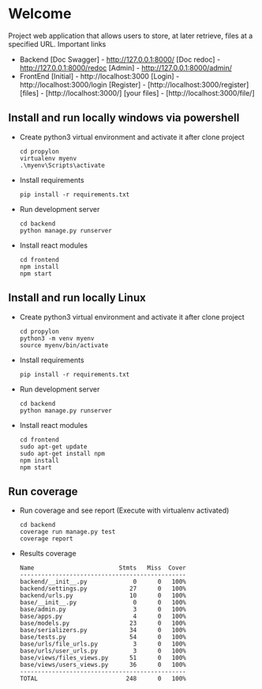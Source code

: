 # Welcome

Project web application that allows users to store, at later retrieve, files at a specified URL.
Important links
- Backend
[Doc Swagger] - http://127.0.0.1:8000/
[Doc redoc] - http://127.0.0.1:8000/redoc
[Admin] - http://127.0.0.1:8000/admin/
- FrontEnd
[Initial] - http://localhost:3000
[Login] - http://localhost:3000/login
[Register] - [http://localhost:3000/register]
[files] - [http://localhost:3000/]
[your files] - [http://localhost:3000/file/<id-file>]

## Install and run locally windows via powershell

-   Create python3 virtual environment and activate it after clone project
    ```
    cd propylon
    virtualenv myenv
    .\myenv\Scripts\activate
    ```
    
-   Install requirements
    ```
    pip install -r requirements.txt
    ```
-   Run development server
    ```
    cd backend
    python manage.py runserver
    ```

-   Install react modules
    ```
    cd frontend
    npm install
    npm start
    ```
    
## Install and run locally Linux

-   Create python3 virtual environment and activate it after clone project
    ```
    cd propylon
    python3 -m venv myenv
    source myenv/bin/activate
    ```
    
-   Install requirements
    ```
    pip install -r requirements.txt
    ```
-   Run development server
    ```
    cd backend
    python manage.py runserver
    ```

-   Install react modules
    ```
    cd frontend
    sudo apt-get update
    sudo apt-get install npm
    npm install
    npm start
    ```

## Run coverage

-   Run coverage and see report (Execute with virtualenv activated)
    ```
    cd backend
    coverage run manage.py test
    coverage report
    ```
    
-   Results coverage
    ```
    Name                        Stmts   Miss  Cover
    -----------------------------------------------
    backend/__init__.py             0      0   100%
    backend/settings.py            27      0   100%
    backend/urls.py                10      0   100%
    base/__init__.py                0      0   100%
    base/admin.py                   3      0   100%
    base/apps.py                    4      0   100%
    base/models.py                 23      0   100%
    base/serializers.py            34      0   100%
    base/tests.py                  54      0   100%
    base/urls/file_urls.py          3      0   100%
    base/urls/user_urls.py          3      0   100%
    base/views/files_views.py      51      0   100%
    base/views/users_views.py      36      0   100%
    -----------------------------------------------
    TOTAL                         248      0   100%
    ```
